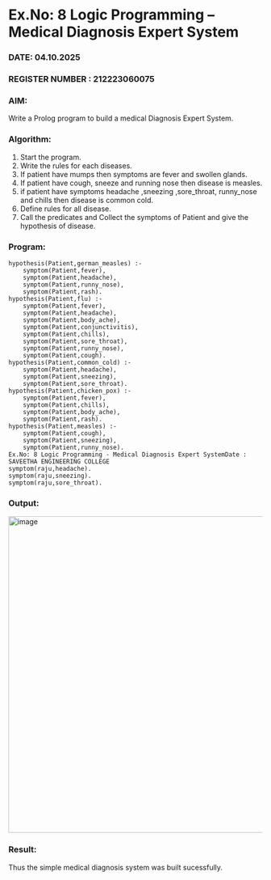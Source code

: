 # Ex.No: 8  Logic Programming –  Medical Diagnosis Expert System
### DATE: 04.10.2025                                                                           
### REGISTER NUMBER : 212223060075
### AIM: 
Write a Prolog program to build a medical Diagnosis Expert System.
###  Algorithm:
1. Start the program.
2. Write the rules for each diseases.
3. If patient have mumps then symptoms are fever and swollen glands.
4. If patient have cough, sneeze and running nose then disease is measles.
5. if patient have symptoms headache ,sneezing ,sore_throat, runny_nose and  chills then disease is common cold.
6. Define rules for all disease.
7. Call the predicates and Collect the symptoms of Patient and give the hypothesis of disease.
        

### Program:
```
hypothesis(Patient,german_measles) :-
    symptom(Patient,fever),
    symptom(Patient,headache),
    symptom(Patient,runny_nose),
    symptom(Patient,rash).
hypothesis(Patient,flu) :-
    symptom(Patient,fever),
    symptom(Patient,headache),
    symptom(Patient,body_ache),
    symptom(Patient,conjunctivitis),
    symptom(Patient,chills),
    symptom(Patient,sore_throat),
    symptom(Patient,runny_nose),
    symptom(Patient,cough).
hypothesis(Patient,common_cold) :-
    symptom(Patient,headache),
    symptom(Patient,sneezing),
    symptom(Patient,sore_throat).
hypothesis(Patient,chicken_pox) :-
    symptom(Patient,fever),
    symptom(Patient,chills),
    symptom(Patient,body_ache),
    symptom(Patient,rash).
hypothesis(Patient,measles) :-
    symptom(Patient,cough),
    symptom(Patient,sneezing),
    symptom(Patient,runny_nose).
Ex.No: 8 Logic Programming - Medical Diagnosis Expert SystemDate :
SAVEETHA ENGINEERING COLLEGE
symptom(raju,headache).
symptom(raju,sneezing).
symptom(raju,sore_throat).
```
### Output:

<img width="1289" height="626" alt="image" src="https://github.com/user-attachments/assets/81d3a176-e5ae-4755-8803-ff2f5d7b2713" />

### Result:
Thus the simple medical diagnosis system was built sucessfully.
